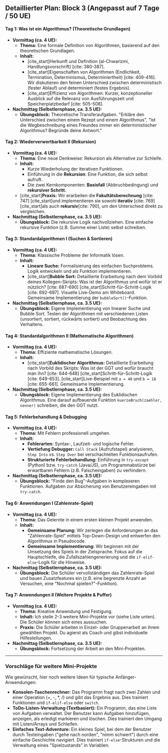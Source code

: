 ## **Detaillierter Plan: Block 3 (Angepasst auf 7 Tage / 50 UE)**

#### **Tag 1: Was ist ein Algorithmus? (Theoretische Grundlagen)**
* **Vormittag (ca. 4 UE):**
    * **Thema:** Eine formale Definition von Algorithmen, basierend auf den theoretischen Grundlagen.
    * **Inhalt:**
        * [cite_start]Herkunft und Definition (al-Chwarizmi, Handlungsvorschrift) [cite: 380-387].
        * [cite_start]Eigenschaften von Algorithmen (Endlichkeit, Termination, Determinismus, Determiniertheit) [cite: 409-416]. Wir diskutieren den feinen Unterschied zwischen deterministisch (fester Ablauf) und determiniert (festes Ergebnis).
        * [cite_start]Effizienz von Algorithmen: Kurzer, konzeptioneller Ausblick auf die Relevanz von Ausführungszeit und Speicherplatzbedarf [cite: 505-508].
* **Nachmittag (Selbstlernphase, ca. 3.5 UE):**
    * **Übungsblock:** Theoretische Transferaufgaben. "Erkläre den Unterschied zwischen einem Rezept und einem Algorithmus", "Ist die Wegbeschreibung eines Freundes immer ein deterministischer Algorithmus? Begründe deine Antwort."

#### **Tag 2: Wiederverwertbarkeit II (Rekursion)**
* **Vormittag (ca. 4 UE):**
    * **Thema:** Eine neue Denkweise: Rekursion als Alternative zur Schleife.
    * **Inhalt:**
        * Kurze Wiederholung der iterativen Funktionen.
        * Einführung in die **Rekursion**: Eine Funktion, die sich selbst aufruft.
        * Die zwei Kernkomponenten: **Basisfall** (Abbruchbedingung) und **rekursiver Schritt**.
    * [cite_start]**Praxis:** Wir erarbeiten die **Fakultätsberechnung** [cite: 747] [cite_start]und implementieren sie sowohl **iterativ** [cite: 769] [cite_start]als auch **rekursiv**[cite: 790], um den Unterschied direkt zu vergleichen.
* **Nachmittag (Selbstlernphase, ca. 3.5 UE):**
    * **Übungsblock:** Die rekursive Logik nachvollziehen. Eine einfache rekursive Funktion (z.B. Summe einer Liste) selbst schreiben.

#### **Tag 3: Standardalgorithmen I (Suchen & Sortieren)**
* **Vormittag (ca. 4 UE):**
    * **Thema:** Klassische Probleme der Informatik lösen.
    * **Inhalt:**
        * **Lineare Suche:** Formalisierung des einfachen Suchproblems. Logik entwickeln und als Funktion implementieren.
        * [cite_start]**Bubble Sort:** Detaillierte Erarbeitung nach dem Vorbild deines Kollegen-Skripts: Was ist der Algorithmus und wofür ist er nützlich? [cite: 687-690] [cite_start]Schritt-für-Schritt-Logik [cite: 692-697]. Visuelle Live-Demo am Whiteboard. Gemeinsame Implementierung der `bubbleSort()`-Funktion.
* **Nachmittag (Selbstlernphase, ca. 3.5 UE):**
    * **Übungsblock:** Eigene Implementierung von linearer Suche und Bubble Sort. Testen der Algorithmen mit verschiedenen Listen (unsortiert, sortiert, rückwärts sortiert) und Beobachtung des Verhaltens.

#### **Tag 4: Standardalgorithmen II (Mathematische Algorithmen)**
* **Vormittag (ca. 4 UE):**
    * **Thema:** Effiziente mathematische Lösungen.
    * **Inhalt:**
        * [cite_start]**Euklidischer Algorithmus:** Detaillierte Erarbeitung nach Vorbild des Skripts: Was ist der GGT und wofür braucht man ihn? [cite: 644-648] [cite_start]Schritt-für-Schritt-Logik [cite: 649-653]. [cite_start]Live-Beispiel mit `a = 48` und `b = 18` [cite: 655-661]. Gemeinsame Implementierung.
* **Nachmittag (Selbstlernphase, ca. 3.5 UE):**
    * **Übungsblock:** Eigene Implementierung des Euklidischen Algorithmus. Eine darauf aufbauende Funktion `kuerzeBruch(zaehler, nenner)` schreiben, die den GGT nutzt.

#### **Tag 5: Fehlerbehandlung & Debugging**
* **Vormittag (ca. 4 UE):**
    * **Thema:** Mit Fehlern professionell umgehen.
    * **Inhalt:**
        * **Fehlerarten:** Syntax-, Laufzeit- und logische Fehler.
        * **Vertiefung Debugger:** `Call Stack` (Aufrufstapel) analysieren, `Step Into` vs. `Step Over` bei verschachtelten Funktionsaufrufen.
        * **Strukturierte Fehlerbehandlung:** Einführung in `try-except` (Python) bzw. `try-catch` (Java/JS), um Programmabstürze bei erwartbaren Fehlern (z.B. Falscheingaben) zu verhindern.
* **Nachmittag (Selbstlernphase, ca. 3.5 UE):**
    * **Übungsblock:** "Finde den Bug"-Aufgaben in komplexeren Funktionen. Aufgaben zur Absicherung von Benutzereingaben mit `try-catch`.

#### **Tag 6: Anwendungen I (Zahlenrate-Spiel)**
* **Vormittag (ca. 4 UE):**
    * **Thema:** Das Gelernte in einem ersten kleinen Projekt anwenden.
    * **Inhalt:**
        * **Gemeinsame Planung:** Wir zerlegen die Anforderungen an das "Zahlenrate-Spiel" mittels Top-Down-Design und entwerfen den Algorithmus in Pseudocode.
        * **Gemeinsame Implementierung:** Wir beginnen mit der Umsetzung des Spiels in der Zielsprache. Fokus auf die Hauptschleife, die Zufallszahlengenerierung und die `if-elif-else`-Logik für die Hinweise.
* **Nachmittag (Selbstlernphase, ca. 3.5 UE):**
    * **Übungsblock:** Die Schüler vervollständigen das Zahlenrate-Spiel und bauen Zusatzfeatures ein (z.B. eine begrenzte Anzahl an Versuchen, eine "Nochmal spielen?"-Funktion).

#### **Tag 7: Anwendungen II (Weitere Projekte & Puffer)**
* **Vormittag (ca. 4 UE):**
    * **Thema:** Kreative Anwendung und Festigung.
    * **Inhalt:** Ich stelle 2-3 weitere Mini-Projekte vor (siehe Liste unten). Die Schüler können sich eines aussuchen.
    * **Praxis:** Die Schüler arbeiten in Einzel- oder Gruppenarbeit an ihrem gewählten Projekt. Du agierst als Coach und gibst individuelle Hilfestellungen.
* **Nachmittag (Selbstlernphase, ca. 3.5 UE):**
    * **Übungsblock:** Fortsetzung der Arbeit an den Mini-Projekten.

---
### **Vorschläge für weitere Mini-Projekte**

Wie gewünscht, hier noch weitere Ideen für typische Anfänger-Anwendungen:

* **Konsolen-Taschenrechner:** Das Programm fragt nach zwei Zahlen und einer Operation (+, -, \*, /) und gibt das Ergebnis aus. Dies trainiert Funktionen und `if-elif-else` oder `switch`.
* **ToDo-Listen-Verwaltung (Textbasiert):** Ein Programm, das eine Liste von Aufgaben verwaltet. Der Benutzer kann Aufgaben hinzufügen, anzeigen, als erledigt markieren und löschen. Dies trainiert den Umgang mit Listen/Arrays und Schleifen.
* **Einfaches Text-Adventure:** Ein kleines Spiel, bei dem der Benutzer durch Texteingaben ("gehe nach norden", "nimm schwert") durch eine einfache Geschichte navigiert. Dies trainiert `if-else`-Strukturen und die Verwaltung eines "Spielzustands" in Variablen.
